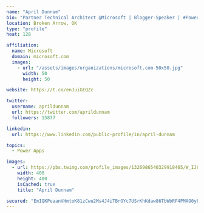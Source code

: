 ```yaml
---
name: "April Dunnam"
bio: "Partner Technical Architect @Microsoft | Blogger-Speaker | #PowerApps, #PowerAutomate, #Office365, #SharePoint | #WIT | #Karaoke Queen"
location: Broken Arrow, OK
type: "profile"
heat: 128

affiliation:
  name: Microsoft
  domain: microsoft.com
  images:
    - url: "/assets/images/organizations/microsoft.com-50x50.jpg"
      width: 50
      height: 50

website: https://t.co/enJuiGEQZc

twitter:
  username: aprildunnam
  url: https://twitter.com/aprildunnam
  followers: 15877

linkedin:
  url: https://www.linkedin.com/public-profile/in/april-dunnam

topics:
  - Power Apps

images:
  - url: https://pbs.twimg.com/profile_images/1326986540329918465/W_IJ6Ih2_400x400.jpg
    width: 400
    height: 400
    isCached: true
    title: "April Dunnam"

secured: "EmIQKPeaanVHmtoK81zCwu2Ms4J4iTBrOYc7USrKhKdaw86TbWbRF4PMAO0yP5XKAzfkmY2Gjk2wxZesr/6ofbrY1JUS18dm8pertyWaFh5UBAOspo/4rlmsBhRZUMdMFHIwtJ8zOQGr8yWa8YUh9zLz9MF2xhkti6AYmD3/DXgKrSIUzXDYVWqkfNsZXAsoHYGQZLsbC623acdgg5F4EfVt+ryVjVlQ+RK8GgEp99vIKk59HE6PrR/h7v3c/wmk4sS0klDGHPXTsZ+4GFWL/dYK39HzaB+j03+7vvC0P++Kh4NJCPix3WAvSIeUEnMTdBpKCvGEYP5ggj6RqGc510wUfYeJg3HQF7bMBk72bm3AIjrJXxQaQCIM+q62cjcgn4BxxzMD5WO9DlDc1jOAZa3ggTGxQjCcaOq/ywPGHvo=;t4Gj5Jv3+kJCV+/YASI/2g=="
---
```


